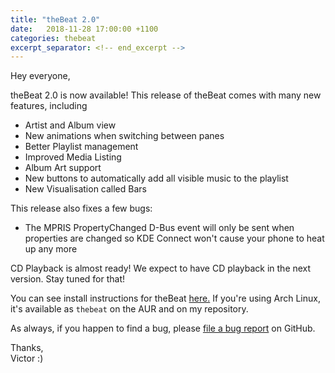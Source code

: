 ```yaml
---
title: "theBeat 2.0"
date:   2018-11-28 17:00:00 +1100
categories: thebeat
excerpt_separator: <!-- end_excerpt -->
---
```


Hey everyone,

theBeat 2.0 is now available! This release of theBeat comes with many new features<!-- end_excerpt -->, including
- Artist and Album view
- New animations when switching between panes
- Better Playlist management
- Improved Media Listing
- Album Art support
- New buttons to automatically add all visible music to the playlist
- New Visualisation called Bars

This release also fixes a few bugs:
- The MPRIS PropertyChanged D-Bus event will only be sent when properties are changed so KDE Connect won't cause your phone to heat up any more

CD Playback is almost ready! We expect to have CD playback in the next version. Stay tuned for that!

You can see install instructions for theBeat [here.](/thebeat/download.html) If you're using Arch Linux, it's available as `thebeat` on the AUR and on my repository.

As always, if you happen to find a bug, please [file a bug report](https://github.com/vicr123/thebeat/issues) on GitHub.

Thanks,<br />
Victor :)
